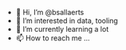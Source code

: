 - 👋 Hi, I’m @bsallaerts
- 👀 I’m interested in data, tooling
- 🌱 I’m currently learning a lot
- 📫 How to reach me ...

<!---
bsallaerts/bsallaerts is a ✨ special ✨ repository because its `README.md` (this file) appears on your GitHub profile.
You can click the Preview link to take a look at your changes.
--->
